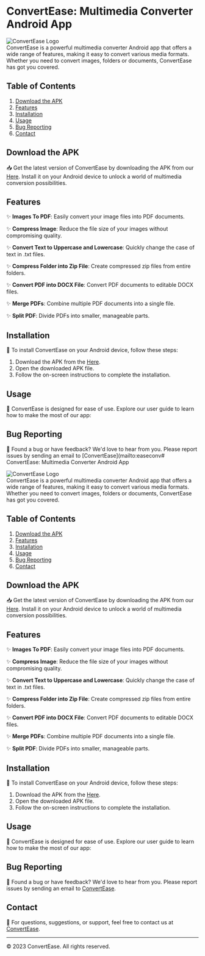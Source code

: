 # ConvertEase: Multimedia Converter Android App

![ConvertEase Logo](https://drive.google.com/uc?export=view&id=1YBo78T9qnrEOwrDSLPxvYBT01N637nKc)
&nbsp;
&nbsp;
<br/>
ConvertEase is a powerful multimedia converter Android app that offers a wide range of features, making it easy to convert various media formats. Whether you need to convert images, folders or documents, ConvertEase has got you covered.

## Table of Contents

1. [Download the APK](#download-the-apk)
2. [Features](#features)
3. [Installation](#installation)
4. [Usage](#usage)
5. [Bug Reporting](#bug-reporting)
6. [Contact](#contact)

## Download the APK

📥 Get the latest version of ConvertEase by downloading the APK from our [Here](https://your-app-download-link.com). Install it on your Android device to unlock a world of multimedia conversion possibilities.

## Features

✨ **Images To PDF**: Easily convert your image files into PDF documents.

✨ **Compress Image**: Reduce the file size of your images without compromising quality.

✨ **Convert Text to Uppercase and Lowercase**: Quickly change the case of text in .txt files.

✨ **Compress Folder into Zip File**: Create compressed zip files from entire folders.

✨ **Convert PDF into DOCX File**: Convert PDF documents to editable DOCX files.

✨ **Merge PDFs**: Combine multiple PDF documents into a single file.

✨ **Split PDF**: Divide PDFs into smaller, manageable parts.

## Installation

📲 To install ConvertEase on your Android device, follow these steps:

1. Download the APK from the [Here](https://your-app-download-link.com).
2. Open the downloaded APK file.
3. Follow the on-screen instructions to complete the installation.

## Usage

🚀 ConvertEase is designed for ease of use. Explore our user guide to learn how to make the most of our app:


## Bug Reporting

🐞 Found a bug or have feedback? We'd love to hear from you. Please report issues by sending an email to [ConvertEase](mailto:easeconv# ConvertEase: Multimedia Converter Android App

![ConvertEase Logo](https://drive.google.com/uc?export=view&id=1bXin5Fm40mgZrxGshN3QbKPw9DhcBCzl)
&nbsp;
&nbsp;
<br/>
ConvertEase is a powerful multimedia converter Android app that offers a wide range of features, making it easy to convert various media formats. Whether you need to convert images, folders or documents, ConvertEase has got you covered.

## Table of Contents

1. [Download the APK](#download-the-apk)
2. [Features](#features)
3. [Installation](#installation)
4. [Usage](#usage)
5. [Bug Reporting](#bug-reporting)
6. [Contact](#contact)

## Download the APK

📥 Get the latest version of ConvertEase by downloading the APK from our [Here](https://your-app-download-link.com). Install it on your Android device to unlock a world of multimedia conversion possibilities.

## Features

✨ **Images To PDF**: Easily convert your image files into PDF documents.

✨ **Compress Image**: Reduce the file size of your images without compromising quality.

✨ **Convert Text to Uppercase and Lowercase**: Quickly change the case of text in .txt files.

✨ **Compress Folder into Zip File**: Create compressed zip files from entire folders.

✨ **Convert PDF into DOCX File**: Convert PDF documents to editable DOCX files.

✨ **Merge PDFs**: Combine multiple PDF documents into a single file.

✨ **Split PDF**: Divide PDFs into smaller, manageable parts.

## Installation

📲 To install ConvertEase on your Android device, follow these steps:

1. Download the APK from the [Here](https://your-app-download-link.com).
2. Open the downloaded APK file.
3. Follow the on-screen instructions to complete the installation.

## Usage

🚀 ConvertEase is designed for ease of use. Explore our user guide to learn how to make the most of our app:


## Bug Reporting

🐞 Found a bug or have feedback? We'd love to hear from you. Please report issues by sending an email to [ConvertEase](mailto:easeconvert@gmail.com).

## Contact

📧 For questions, suggestions, or support, feel free to contact us at [ConvertEase](mailto:easeconvert@gmail.com).

---

© 2023 ConvertEase. All rights reserved.
